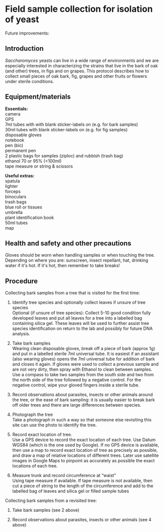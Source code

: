 # Field sample collection for isolation of yeast 

Future improvements: 

## Introduction

_Saccharomyces_ yeasts can live in a wide range of environments and we are especially interested in characterizing the strains that live in the bark of oak (and other) trees, in figs and on grapes. This protocol describes how to collect small pieces of oak bark, fig, grapes and other fruits or flowers under sterile conditions.

## Equipment/materials
**Essentials:**\
camera\
GPS\
7ml tubes with with blank sticker-labels on (e.g. for bark samples)\
30ml tubes with blank sticker-labels on (e.g. for fig samples)\
disposable gloves\
notebook\
pen (bic)\
permanent pen\
2 plastic bags for samples (ziploc) and rubbish (trash bag)\
ethanol 70 or 95% (<100ml)\
tape measure or string & scissors

**Useful extras:**\
spatula\
lighter\
forceps\
binoculars\
trash bags\
blue roll or tissues\
umbrella\
plant identification book\
50ml tubes\
map


## Health and safety and other precautions
Gloves should be worn when handling samples or when touching the tree. Depending on where you are: sunscreen, insect repellant, hat, drinking water if it's hot. If it's hot, then remember to take breaks! 

## Procedure
Collecting bark samples from a tree that is visited for the first time:

1. Identify tree species and optionally collect leaves if unsure of tree species\
Optional (if unsure of tree species): Collect 5-10 good condition fully developed leaves and put all leaves for a tree into a labelled bag containing silica gel. These leaves will be used to further assist tree species identification on return to the lab and possibly for future DNA analysis.

2. Take bark samples\
Wearing clean disposable gloves, break off a piece of bark (approx 1g) and put in a labelled sterile 7ml universal tube. It is easiest if an assistant (also wearing gloves) opens the 7ml universal tube for addition of bark and closes it again. If gloves were used to collect a previous sample and are not very dirty, then spray with Ethanol to clean between samples. Use a compass to take two samples from the south side and two from the north side of the tree followed by a negative control. For the negative control, wipe your gloved fingers inside a sterile tube.

3. Record observations about parasites, insects or other animals around the tree, or the ease of bark sampling: it is usually easier to break bark off older trees and there are large differences between species.

4. Photograph the tree\
Take a photograph in such a way so that someone else revisiting this site can use the photo to identify the tree.

5. Record exact location of tree.\
Use a GPS device to record the exact location of each tree. Use Datum WGS84 (which is the one used by Google). If no GPS device is available, then use a map to record exact location of tree as precisely as possible, and draw a map of relative locations of different trees. Later use satellite images in Google Maps to pinpoint as accurately as possible the exact locations of each tree.

6. Measure trunk and record circumference at “waist” \
Using tape measure if available. If tape measure is not available, then cut a piece of string to the length of the circumference and add to the labelled bag of leaves and silica gel or filled sample tubes

Collecting bark samples from a revisited tree:

1. Take bark samples (see 2 above)

2. Record observations about parasites, insects or other animals (see 4 above)
